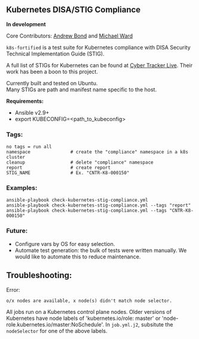 ## Kubernetes DISA/STIG Compliance

**In development**

Core Contributors: [Andrew Bond](https://github.com/aabond) and [Michael Ward](https://github.com/mward29)

`k8s-fortified` is a test suite for Kubernetes compliance with DISA Security Technical Implementation Guide (STIG).

A full list of STIGs for Kubernetes can be found at [Cyber Tracker Live](https://cyber.trackr.live/stig/Kubernetes_STIG/1/0).
Their work has been a boon to this project.

Currently built and tested on Ubuntu.\
Many STIGs are path and manifest name specific to the host.

**Requirements:**
  - Ansible v2.9+
  - export KUBECONFIG=<path_to_kubeconfig>

### Tags:
```
no tags = run all
namespace               # create the "compliance" namespace in a k8s cluster
cleanup                 # delete "compliance" namespace
report                  # create report
STIG_NAME               # Ex. "CNTR-K8-000150"
```

### Examples:
```
ansible-playbook check-kubernetes-stig-compliance.yml
ansible-playbook check-kubernetes-stig-compliance.yml --tags "report"
ansible-playbook check-kubernetes-stig-compliance.yml --tags "CNTR-K8-000150"
```


### Future:
  - Configure vars by OS for easy selection.
  - Automate test generation: the bulk of tests were written manually. We would like to automate this to reduce maintenance.


## Troubleshooting:

Error:
```
o/x nodes are available, x node(s) didn't match node selector.
```
All jobs run on a Kubernetes control plane nodes.
Older versions of Kubernetes have node labels of 'kubernetes.io/role: master' or 'node-role.kubernetes.io/master:NoSchedule'. In `job.yml.j2`, subsitute the `nodeSelector` for one of the above labels.